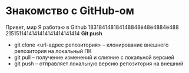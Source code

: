 # Знакомство с GitHub-ом 

Привет, мир
Я работаю в Github
183184148184148848ё48ё4884ё488
2151511414141414141414141414
**Git push**
  
 * git clone <url-адрес репозитория> – клонирование внешнего репозитория на  локальный ПК  
* git pull – получение изменений и слияние с локальной версией  
* git push – отправляет локальную версию репозитория на внешний